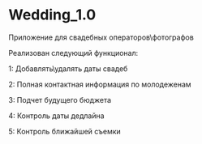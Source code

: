 # Wedding_1.0
Приложение для свадебных операторов\фотографов

Реализован следующий функционал:

1: Добавлять\удалять даты свадеб

2: Полная контактная информация по молодеженам

3: Подчет будущего бюджета

4: Контроль даты дедлайна

5: Контроль ближайшей съемки
